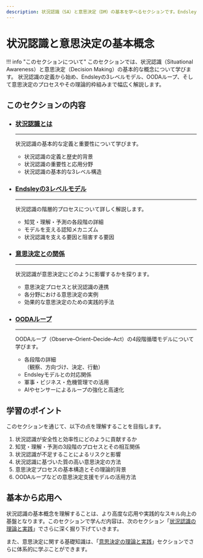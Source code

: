 ```yaml
---
description: 状況認識（SA）と意思決定（DM）の基本を学べるセクションです。Endsleyの3レベルモデルやOODAループとの関係を解説します。
---
```



# 状況認識と意思決定の基本概念

!!! info "このセクションについて"
    このセクションでは、状況認識（Situational Awareness）と意思決定（Decision Making）の基本的な概念について学びます。
    状況認識の定義から始め、Endsleyの3レベルモデル、OODAループ、そして意思決定のプロセスやその理論的枠組みまで幅広く解説します。

## このセクションの内容

<div class="grid cards" markdown>

-   ### [状況認識とは](./what-is-sa)

    ---

    状況認識の基本的な定義と重要性について学びます。
    
    - 状況認識の定義と歴史的背景
    - 状況認識の重要性と応用分野
    - 状況認識の基本的な3レベル構造

-   ### [Endsleyの3レベルモデル](./endsley-model)

    ---
    
    状況認識の階層的プロセスについて詳しく解説します。
    
    - 知覚・理解・予測の各段階の詳細
    - モデルを支える認知メカニズム
    - 状況認識を支える要因と阻害する要因

-   ### [意思決定との関係](./decision-making)

    ---
    
    状況認識が意思決定にどのように影響するかを探ります。
    
    - 意思決定プロセスと状況認識の連携
    - 各分野における意思決定の実例
    - 効果的な意思決定のための実践的手法

-   ### [OODAループ](./ooda-loop)

    ---
    
    OODAループ（Observe–Orient–Decide–Act）の4段階循環モデルについて学びます。
    
    - 各段階の詳細<br>（観察、方向づけ、決定、行動）
    - Endsleyモデルとの対応関係
    - 軍事・ビジネス・危機管理での活用
    - AIやセンサーによるループの強化と高速化

</div>

## 学習のポイント

このセクションを通じて、以下の点を理解することを目指します。

1. 状況認識が安全性と効率性にどのように貢献するか
2. 知覚・理解・予測の3段階のプロセスとその相互関係
3. 状況認識が不足することによるリスクと影響
4. 状況認識に基づいた質の高い意思決定の方法
5. 意思決定プロセスの基本構造とその理論的背景
6. OODAループなどの意思決定支援モデルの活用方法

## 基本から応用へ

状況認識の基本概念を理解することは、より高度な応用や実践的なスキル向上の基盤となります。このセクションで学んだ内容は、次のセクション「[状況認識の理論と実践](../situational-awareness-guide/)」でさらに深く掘り下げていきます。

また、意思決定に関する基礎知識は、「[意思決定の理論と実践](../decision-making-guide/)」セクションでさらに体系的に学ぶことができます。